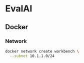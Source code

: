 # EvalAI

## Docker

### Network

```sh
docker network create workbench \
  --subnet 10.1.1.0/24
```
